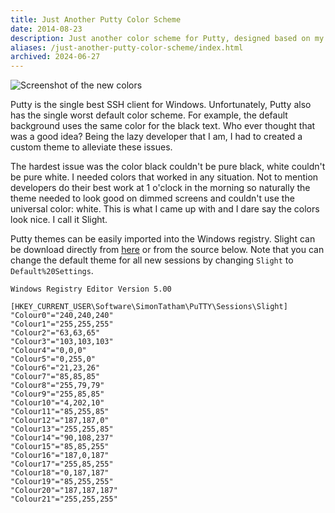 ```yaml
---
title: Just Another Putty Color Scheme
date: 2014-08-23
description: Just another color scheme for Putty, designed based on my personal preferences.
aliases: /just-another-putty-color-scheme/index.html
archived: 2024-06-27
---
```


![Screenshot of the new colors](/posts/archive/content/images/2014/Aug/2014-08-23_19-51-12.png)

Putty is the single best SSH client for Windows. Unfortunately, Putty also has the single worst default color scheme. For example, the default background uses the same color for the black text. Who ever thought that was a good idea? Being the lazy developer that I am, I had to created a custom theme to alleviate these issues.

The hardest issue was the color black couldn't be pure black, white couldn't be pure white. I needed colors that worked in any situation. Not to mention developers do their best work at 1 o'clock in the morning so naturally the theme needed to look good on dimmed screens and couldn't use the universal color: white. This is what I came up with and I dare say the colors look nice. I call it Slight.

Putty themes can be easily imported into the Windows registry. Slight can be download directly from [here](https://gist.github.com/Silvenga/13d2f20d807b4a5c3ce3/raw/slight-putty-theme.reg) or from the source below. Note that you can change the default theme for all new sessions by changing `Slight` to `Default%20Settings`.

```reg
Windows Registry Editor Version 5.00

[HKEY_CURRENT_USER\Software\SimonTatham\PuTTY\Sessions\Slight]
"Colour0"="240,240,240"
"Colour1"="255,255,255"
"Colour2"="63,63,65"
"Colour3"="103,103,103"
"Colour4"="0,0,0"
"Colour5"="0,255,0"
"Colour6"="21,23,26"
"Colour7"="85,85,85"
"Colour8"="255,79,79"
"Colour9"="255,85,85"
"Colour10"="4,202,10"
"Colour11"="85,255,85"
"Colour12"="187,187,0"
"Colour13"="255,255,85"
"Colour14"="90,108,237"
"Colour15"="85,85,255"
"Colour16"="187,0,187"
"Colour17"="255,85,255"
"Colour18"="0,187,187"
"Colour19"="85,255,255"
"Colour20"="187,187,187"
"Colour21"="255,255,255"
```
